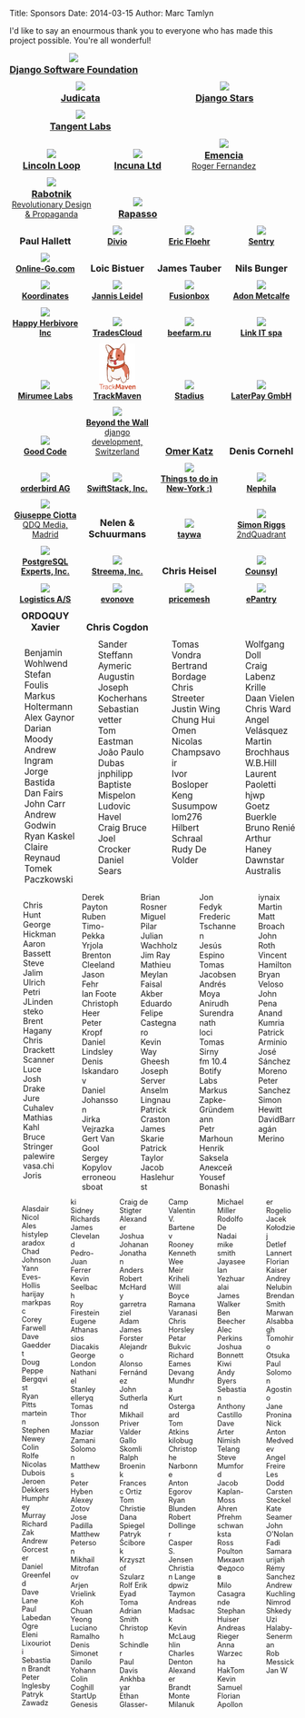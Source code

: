 Title: Sponsors
Date: 2014-03-15
Author: Marc Tamlyn

I'd like to say an enourmous thank you to everyone who has made this project
possible. You're all wonderful!
<style>
    .sponsor {
        display: inline-block;
        text-align: center;
        margin-bottom: 0.8em
    }
    .sponsor h3,
    .sponsor h4 {
        margin: 0;
    }
    .sponsor a:hover,
    .sponsor a:active {
        background: none;
        color: #C74350;
        text-shadow: none;
    }
    .django img {
        max-width: 760px;
    }
    .k .sponsor {
        width: 250px;
    }
    .k img {
        max-width: 250px;
    }
    .three .sponsor {
        width: 148px;
    }
    .three img {
        max-width: 148px;
    }
    .one .sponsor {
        width: 120px;
        margin-left: 3px;
    }
    .one img {
        max-width: 120px;
        max-height: 80px;
    }
    .forty {
        margin-bottom: 0.8em;
        -webkit-column-count: 4;
        -moz-column-count: 4;
        column-count: 4;
        font-size: 1.1em;
    }
    .fifteen {
        margin-bottom: 0.8em;
        -webkit-column-count: 5;
        -moz-column-count: 5;
        column-count: 5;
    }
    .five {
        margin-bottom: 0.8em;
        -webkit-column-count: 6;
        -moz-column-count: 6;
        column-count: 6;
        font-size: 0.9em;
    }
    .five li,
    .fifteen li,
    .forty li {
        display: block;
    }
</style>
<div class="django">
    <div class="sponsor">
        <a href="https://www.djangoproject.com/foundation/">
            <img src="/images/django.png">
            <h3>Django Software Foundation</h3>
        </a>
    </div>
</div>
<div class="k">
    <div class="sponsor">
        <a href="https://www.judicata.com/">
            <img src="/images/judicata.png">
            <h3>Judicata</h3>
        </a>
    </div>
    <div class="sponsor">
        <a href="http://djangostars.com/">
            <img src="/images/stars.png">
            <h3>Django Stars</h3>
        </a>
    </div>
    <div class="sponsor">
        <a href="http://www.tangentlabs.co.uk/">
            <img src="/images/tangent.jpg">
            <h3>Tangent Labs</h3>
        </a>
    </div>
</div>
<div class="three">
    <div class="sponsor">
        <a href="http://lincolnloop.com/">
            <img src="/images/lincoln.png">
            <h3>Lincoln Loop</h3>
        </a>
    </div>
    <div class="sponsor">
        <a href="http://incuna.com/">
            <img src="/images/incuna.jpg">
            <h3>Incuna Ltd</h3>
        </a>
    </div>
    <div class="sponsor">
        <a href="http://www.emencia.com">
            <img src="/images/emencia.png">
            <h3>Emencia</h3>
            <span>Roger Fernandez</span>
        </a>
    </div>
    <div class="sponsor">
        <a href="http://rabotnik.coop">
            <img src="/images/rabotnik.png">
            <h3>Rabotnik</h3>
            <span>Revolutionary Design & Propaganda</span>
        </a>
    </div>
    <div class="sponsor">
        <a href="http://www.rapasso.nl">
            <img src="/images/rapasso.png">
            <h3>Rapasso</h3>
        </a>
    </div>
</div>

<div class="one">
    <div class="sponsor">
        <h3>Paul Hallett</h3>
    </div>
    <div class="sponsor">
        <a href="http://www.divio.ch">
            <img src="/images/divio.png">
            <h4>Divio</h4>
        </a>
    </div>
    <div class="sponsor">
        <a href="http://www.intellovations.com">
            <img src="/images/floehr.png">
            <h4>Eric Floehr</h4>
        </a>
    </div>
    <div class="sponsor">
        <a href="https://www.getsentry.com">
            <img src="/images/sentry.png">
            <h4>Sentry</h4>
        </a>
    </div>
    <div class="sponsor">
        <a href="http://online-go.com/">
            <img src="/images/online-go.png">
            <h4>Online-Go.com</h4>
        </a>
    </div>
    <div class="sponsor">
        <h3>Loic Bistuer</h3>
    </div>
    <div class="sponsor">
        <h3>James Tauber</h3>
    </div>
    <div class="sponsor">
        <h3>Nils Bunger</h3>
    </div>
    <div class="sponsor">
        <a href="http://koordinates.com">
            <img src="/images/koordinates.png">
            <h4>Koordinates</h4>
        </a>
    </div>
    <div class="sponsor">
        <a href="https://jezdez.com/">
            <img src="/images/jannis.jpeg">
            <h4>Jannis Leidel</h4>
        </a>
    </div>
    <div class="sponsor">
        <a href="http://www.fusionbox.com">
            <img src="/images/fusionbox.gif">
            <h4>Fusionbox</h4>
        </a>
    </div>
    <div class="sponsor">
        <a href="http://adonm.org">
            <img src="/images/adonm.png">
            <h4>Adon Metcalfe</h4>
        </a>
    </div>
    <div class="sponsor">
        <a href="http://happyherbivore.com/">
            <img src="/images/herbivore.png">
            <h4>Happy Herbivore Inc</h4>
        </a>
    </div>
    <div class="sponsor">
        <a href="https://tradescloud.com/">
            <img src="/images/tradescloud.png">
            <h4>TradesCloud</h4>
        </a>
    </div>
    <div class="sponsor">
        <a href="http://beefarm.ru">
            <img src="/images/beefarm.png">
            <h4>beefarm.ru</h4>
        </a>
    </div>
    <div class="sponsor">
        <a href="http://www.linkgroup.it">
            <img src="/images/linkit.png">
            <h4>Link IT spa</h4>
        </a>
    </div>
    <div class="sponsor">
        <a href="http://mirumee.com">
            <img src="/images/mirumee.png">
            <h4>Mirumee Labs</h4>
        </a>
    </div>
    <div class="sponsor">
        <a href="http://trackmaven.com">
            <img src="/images/trackmaven.png">
            <h4>TrackMaven</h4>
        </a>
    </div>
    <div class="sponsor">
        <a href="http://www.stadi.us">
            <img src="/images/stadius.png">
            <h4>Stadius</h4>
        </a>
    </div>
    <div class="sponsor">
        <a href="https://laterpay.net/">
            <img src="/images/laterpay.png">
            <h4>LaterPay GmbH</h4>
        </a>
    </div>
    <div class="sponsor">
        <a href="http://goodcode.io/">
            <img src="/images/goodcode.png">
            <h4>Good Code</h4>
        </a>
    </div>
    <div class="sponsor">
        <a href="http://www.beyondthewall.ch">
            <img src="/images/thewall.png">
            <h4>Beyond the Wall</h4>
            <span>django development, Switzerland</span>
        </a>
    </div>
    <div class="sponsor">
        <h3><a href="http://omerkatz.com">Omer Katz</a></h3>
    </div>
    <div class="sponsor">
        <h3>Denis Cornehl</h3>
    </div>
    <div class="sponsor">
        <a href="http://www.orderbird.com/">
            <img src="/images/orderbird.png">
            <h4>orderbird AG</h4>
        </a>
    </div>
    <div class="sponsor">
        <a href="https://swiftstack.com/">
            <img src="/images/swiftstack.png">
            <h4>SwiftStack, Inc.</h4>
        </a>
    </div>
    <div class="sponsor">
        <a href="http://kudago.com/new-york/">
            <img src="/images/newyork.png">
            <h4>Things to do in New-York :)</h4>
        </a>
    </div>
    <div class="sponsor">
        <a href="http://www.nephila.co.uk">
            <img src="/images/nephila.png">
            <h4>Nephila</h4>
        </a>
    </div>
    <div class="sponsor">
        <a href="https://www.qdqmedia.com/">
            <img src="/images/qdq.jpg">
            <h4>Giuseppe Ciotta</h4>
            <span>QDQ Media, Madrid</span>
        </a>
    </div>
    <div class="sponsor">
        <h3>Nelen & Schuurmans</h3>
    </div>
    <div class="sponsor">
        <a href="http://www.taywa.ch/">
            <img src="/images/taywa.png">
            <h4>taywa</h4>
        </a>
    </div>
    <div class="sponsor">
        <a href="http://www.2ndQuadrant.com/">
            <img src="/images/2ndquadrant.jpg">
            <h4>Simon Riggs</h4>
            <span>2ndQuadrant</span>
        </a>
    </div>
    <div class="sponsor">
        <a href="http://pgexperts.com">
            <img src="/images/pgx.png">
            <h4>PostgreSQL Experts, Inc.</h4>
        </a>
    </div>
    <div class="sponsor">
        <a href="http://streema.com/">
            <img src="/images/streema.png">
            <h4>Streema, Inc.</h4>
        </a>
    </div>
    <div class="sponsor">
        <h3>Chris Heisel</h3>
    </div>
    <div class="sponsor">
        <a href="https://www.counsyl.com/jobs/">
            <img src="/images/counsyl.png">
            <h4>Counsyl</h4>
        </a>
    </div>
    <div class="sponsor">
        <a href="http://www.logistics.as">
            <img src="/images/logistics.png">
            <h4>Logistics A/S</h4>
        </a>
    </div>
    <div class="sponsor">
        <a href="http://evonove.it">
            <img src="/images/evonove.png">
            <h4>evonove</h4>
        </a>
    </div>
    <div class="sponsor">
        <a href="https://www.pricemesh.io/">
            <img src="/images/pricemesh.png">
            <h4>pricemesh</h4>
        </a>
    </div>
    <div class="sponsor">
        <a href="https://www.epantry.com">
            <img src="/images/epantry.jpg">
            <h4>ePantry</h4>
        </a>
    </div>
    <div class="sponsor">
        <h3>ORDOQUY Xavier</h3>
    </div>
    <div class="sponsor">
        <h3>Chris Cogdon</h3>
    </div>
</div>

<div class="forty">
    <ul>
        <li>Benjamin Wohlwend</li>
        <li>Stefan Foulis</li>
        <li>Markus Holtermann</li>
        <li>Alex Gaynor</li>
        <li>Darian Moody</li>
        <li>Andrew Ingram</li>
        <li>Jorge Bastida</li>
        <li>Dan Fairs</li>
        <li>John Carr</li>
        <li>Andrew Godwin</li>
        <li>Ryan Kaskel</li>
        <li>Claire Reynaud</li>
        <li>Tomek Paczkowski</li>
        <li>Sander Steffann</li>
        <li>Aymeric Augustin</li>
        <li>Joseph Kocherhans</li>
        <li>Sebastian vetter</li>
        <li>Tom Eastman</li>
        <li>João Paulo Dubas</li>
        <li>jnphilipp</li>
        <li>Baptiste Mispelon</li>
        <li>Ludovic Havel</li>
        <li>Craig Bruce</li>
        <li>Joel Crocker</li>
        <li>Daniel Sears</li>
        <li>Tomas Vondra</li>
        <li>Bertrand Bordage</li>
        <li>Chris Streeter</li>
        <li>Justin Wing Chung Hui</li>
        <li>Omen</li>
        <li>Nicolas Champsavoir</li>
        <li>Ivor Bosloper</li>
        <li>Keng Susumpow</li>
        <li>lom276</li>
        <li>Hilbert Schraal</li>
        <li>Rudy De Volder</li>
        <li>Wolfgang Doll</li>
        <li>Craig Labenz</li>
        <li>Krille</li>
        <li>Daan Vielen</li>
        <li>Chris Ward</li>
        <li>Angel Velásquez</li>
        <li>Martin Brochhaus</li>
        <li>W.B.Hill</li>
        <li>Laurent Paoletti</li>
        <li>hjwp</li>
        <li>Goetz Buerkle</li>
        <li>Bruno Renié</li>
        <li>Arthur Haney</li>
        <li>Dawnstar Australis</li>
    </ul>
</div>

<div class="fifteen">
    <ul>
        <li>Chris Hunt</li>
        <li>George Hickman</li>
        <li>Aaron Bassett</li>
        <li>Steve Jalim</li>
        <li>Ulrich Petri</li>
        <li>JLinden</li>
        <li>steko</li>
        <li>Brent Hagany</li>
        <li>Chris Drackett</li>
        <li>Scanner Luce</li>
        <li>Josh Drake</li>
        <li>Jure Cuhalev</li>
        <li>Mathias Kahl</li>
        <li>Bruce Stringer</li>
        <li>palewire</li>
        <li>vasa.chi</li>
        <li>Joris</li>
        <li>Derek Payton</li>
        <li>Ruben</li>
        <li>Timo-Pekka Yrjola</li>
        <li>Brenton Cleeland</li>
        <li>Jason Fehr</li>
        <li>Ian Foote</li>
        <li>Christoph Heer</li>
        <li>Peter Kropf</li>
        <li>Daniel Lindsley</li>
        <li>Denis Iskandarov</li>
        <li>Daniel Johansson</li>
        <li>Jirka Vejrazka</li>
        <li>Gert Van Gool</li>
        <li>Sergey Kopylov</li>
        <li>erroneousboat</li>
        <li>Brian Rosner</li>
        <li>Miguel Pilar</li>
        <li>Julian Wachholz</li>
        <li>Jim Ray</li>
        <li>Mathieu Meylan</li>
        <li>Faisal Akber</li>
        <li>Eduardo Felipe Castegnaro</li>
        <li>Kevin Way</li>
        <li>Gheesh</li>
        <li>Joseph Server</li>
        <li>Anselm Lingnau</li>
        <li>Patrick Craston</li>
        <li>James Skarie</li>
        <li>Patrick Taylor</li>
        <li>Jacob Haslehurst</li>
        <li>Jon Fedyk</li>
        <li>Frederic Tschannen</li>
        <li>Jesús Espino</li>
        <li>Tomas Jacobsen</li>
        <li>Andrés Moya</li>
        <li>Anirudh Surendranath</li>
        <li>loci</li>
        <li>Tomas Sirny</li>
        <li>fm 10.4</li>
        <li>Botify Labs</li>
        <li>Markus Zapke-Gründemann</li>
        <li>Petr Marhoun</li>
        <li>Henrik Saksela</li>
        <li>Алексей</li>
        <li>Yousef Bonashi</li>
        <li>iynaix</li>
        <li>Martin</li>
        <li>Matt Broach</li>
        <li>John Roth</li>
        <li>Vincent Hamilton</li>
        <li>Bryan Veloso</li>
        <li>John Pena</li>
        <li>Anand Kumria</li>
        <li>Patrick Arminio</li>
        <li>José Sánchez Moreno</li>
        <li>Peter Sanchez</li>
        <li>Simon Hewitt</li>
        <li>DavidBarragán Merino</li>
    </ul>
</div>

<div class="five">
    <ul>
        <li>Alasdair Nicol</li>
        <li>Ales</li>
        <li>histyleparadox</li>
        <li>Chad Johnson</li>
        <li>Yann Eves-Hollis</li>
        <li>harijay</li>
        <li>markpasc</li>
        <li>Corey Farwell</li>
        <li>Dave Gaeddert</li>
        <li>Doug</li>
        <li>Peppe Bergqvist</li>
        <li>Ryan Pitts</li>
        <li>marteinn</li>
        <li>Stephen Newey</li>
        <li>Colin Rolfe</li>
        <li>Nicolas Dubois</li>
        <li>Jeroen Dekkers</li>
        <li>Humphrey Murray</li>
        <li>Richard Zak</li>
        <li>Andrew Gorcester</li>
        <li>Daniel Greenfeld</li>
        <li>Dave Lane</li>
        <li>Paul Labedan</li>
        <li>Ogre</li>
        <li>Eleni Lixourioti</li>
        <li>Sebastian Brandt</li>
        <li>Peter Inglesby</li>
        <li>Patryk Zawadzki</li>
        <li>Sidney Richards</li>
        <li>James Cleveland</li>
        <li>Pedro-Juan Ferrer</li>
        <li>Kevin Seelbach</li>
        <li>Roy Firestein</li>
        <li>Eugene</li>
        <li>Athanassios Diacakis</li>
        <li>George London</li>
        <li>Nathaniel Stanley</li>
        <li>elleryq</li>
        <li>Tomas Thor Jonsson</li>
        <li>Maziar Zamani</li>
        <li>Solomon Matthews</li>
        <li>Peter Hyben</li>
        <li>Alexey Zotov</li>
        <li>Jose Padilla</li>
        <li>Matthew Peterson</li>
        <li>Mikhail Mitrofanov</li>
        <li>Arjen Vrielink</li>
        <li>Koh Chuan Yeong</li>
        <li>Luciano Ramalho</li>
        <li>Denis Simonet</li>
        <li>Danilo</li>
        <li>Yohann</li>
        <li>Colin Coghill</li>
        <li>StartUp Genesis</li>
        <li>Craig de Stigter</li>
        <li>Alexander</li>
        <li>Joshua Johanan</li>
        <li>Jonathan Anders</li>
        <li>Robert McHardy</li>
        <li>garretraziel</li>
        <li>Adam James Forster</li>
        <li>Alejandro Alonso Fernández</li>
        <li>John Sutherland</li>
        <li>Mikhail Priver</li>
        <li>Valder Gallo</li>
        <li>Skomli</li>
        <li>Ralph Broenink</li>
        <li>Francesc Ortiz</li>
        <li>Tom Christie</li>
        <li>Dana Spiegel</li>
        <li>Patryk Ściborek</li>
        <li>Krzysztof Szularz</li>
        <li>Rolf Erik</li>
        <li>Eyad Toma</li>
        <li>Adrian Smith</li>
        <li>Christoph Schindler</li>
        <li>Paul Davis</li>
        <li>Ankhbayar</li>
        <li>Ethan Glasser-Camp</li>
        <li>Valentin V. Bartenev</li>
        <li>Rooney</li>
        <li>Kenneth Wee</li>
        <li>Meir Kriheli</li>
        <li>Will Boyce</li>
        <li>Ramana Varanasi</li>
        <li>Chris Horsley</li>
        <li>Petar Bukvic</li>
        <li>Richard Eames</li>
        <li>Devang Mundhra</li>
        <li>Kurt Ostergaard</li>
        <li>Tom Atkins</li>
        <li>kilobug</li>
        <li>Christophe Narbonne</li>
        <li>Anton Egorov</li>
        <li>Ryan Blunden</li>
        <li>Robert Dollinger</li>
        <li>Casper S. Jensen</li>
        <li>Christian Lange</li>
        <li>dpwiz</li>
        <li>Taymon</li>
        <li>Andreas Madsack</li>
        <li>Kevin McLaughlin</li>
        <li>Charles Denton</li>
        <li>Alexander Brandt</li>
        <li>Monte Milanuk</li>
        <li>Michael Miller</li>
        <li>Rodolfo De Nadai</li>
        <li>mike smith</li>
        <li>Jayaseelan Yezhuaralai</li>
        <li>James Walker</li>
        <li>Ben Beecher</li>
        <li>Alec Perkins</li>
        <li>Joshua Bonnett</li>
        <li>Kiwi</li>
        <li>Andy Byers</li>
        <li>Sebastian</li>
        <li>Anthony Castillo</li>
        <li>Dave Arter</li>
        <li>Nimish Telang</li>
        <li>Steve Mumford</li>
        <li>Jacob Kaplan-Moss</li>
        <li>Ahren Pfrehm</li>
        <li>schwanksta</li>
        <li>Ross Poulton</li>
        <li>Михаил Федосов</li>
        <li>Milo Casagrande</li>
        <li>Stephan Huiser</li>
        <li>Andreas Rieger</li>
        <li>Anna Warzecha</li>
        <li>HakTom</li>
        <li>Kevin Samuel</li>
        <li>Florian Apolloner</li>
        <li>Rogelio</li>
        <li>Jacek Kołodziej</li>
        <li>Detlef Lannert</li>
        <li>Florian Kaiser</li>
        <li>Andrey Nelubin</li>
        <li>Brendan Smith</li>
        <li>Marwan Alsabbagh</li>
        <li>Tomohiro Otsuka</li>
        <li>Paul Solomon</li>
        <li>Agostino</li>
        <li>Jane Pronina</li>
        <li>Nick</li>
        <li>Anton Medvedev</li>
        <li>Angel Freire</li>
        <li>Les Dodd</li>
        <li>Carsten Steckel</li>
        <li>Kate Seamer</li>
        <li>John O'Nolan</li>
        <li>Fadi Samara</li>
        <li>urijah</li>
        <li>Rémy Sanchez</li>
        <li>Andrew Kuchling</li>
        <li>Nimrod Shkedy</li>
        <li>Uzi Halaby-Senerman</li>
        <li>Rob Messick</li>
        <li>Jan W</li>
    </ul>
</div>
